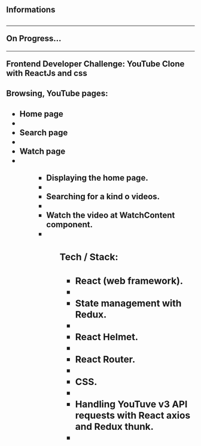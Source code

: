 <h2>Informations<h2/>
<hr/>  
On Progress...
<hr/>
Frontend Developer Challenge: YouTube Clone with ReactJs and css

<h2>Browsing, YouTube pages:<h2/>

<ul>
  <li>Home page<li/>
  <li>Search page<li/>
  <li>Watch page<li/>
<ul/>
  
<ul>
  <li>Displaying the home page.<li/>
  <li>Searching for a kind o videos.<li/>
  <li>Watch the video at WatchContent component.<li/>
<ul/>

<h3>Tech / Stack:<h3/>
<ul>
  <li>React (web framework).<li/>
  <li>State management with Redux.<li/>
  <li>React Helmet.<li/>
  <li>React Router.<li/>
  <li>CSS.<li/>
  <li>Handling YouTuve v3 API requests with React axios and Redux thunk.<li/>
<ul/>
  

